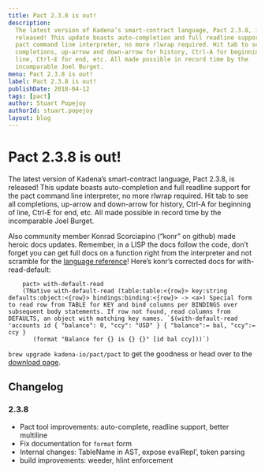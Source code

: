 ```yaml
---
title: Pact 2.3.8 is out!
description:
  The latest version of Kadena’s smart-contract language, Pact 2.3.8, is
  released! This update boasts auto-completion and full readline support for the
  pact command line interpreter, no more rlwrap required. Hit tab to see all
  completions, up-arrow and down-arrow for history, Ctrl-A for beginning of
  line, Ctrl-E for end, etc. All made possible in record time by the
  incomparable Joel Burget.
menu: Pact 2.3.8 is out!
label: Pact 2.3.8 is out!
publishDate: 2018-04-12
tags: [pact]
author: Stuart Popejoy
authorId: stuart.popejoy
layout: blog
---
```


# Pact 2.3.8 is out!

The latest version of Kadena’s smart-contract language, Pact 2.3.8, is released!
This update boasts auto-completion and full readline support for the pact
command line interpreter, no more rlwrap required. Hit tab to see all
completions, up-arrow and down-arrow for history, Ctrl-A for beginning of line,
Ctrl-E for end, etc. All made possible in record time by the incomparable Joel
Burget.

Also community member Konrad Scorciapino (“konr” on github) made heroic docs
updates. Remember, in a LISP the docs follow the code, don’t forget you can get
full docs on a function right from the interpreter and not scramble for the
[language reference](/reference)! Here’s konr’s corrected docs for
with-read-default:

```pact
    pact> with-default-read
    (TNative with-default-read (table:table:<{row}> key:string defaults:object:<{row}> bindings:binding:<{row}> -> <a>) Special form to read row from TABLE for KEY and bind columns per BINDINGS over subsequent body statements. If row not found, read columns from DEFAULTS, an object with matching key names. `$(with-default-read 'accounts id { "balance": 0, "ccy": "USD" } { "balance":= bal, "ccy":= ccy }
       (format "Balance for {} is {} {}" [id bal ccy]))`)
```

`brew upgrade kadena-io/pact/pact` to get the goodness or head over to the
[download page](/pact).

## Changelog

### 2.3.8

- Pact tool improvements: auto-complete, readline support, better multiline
- Fix documentation for `format` form
- Internal changes: TableName in AST, expose evalRepl’, token parsing
- build improvements: weeder, hlint enforcement

